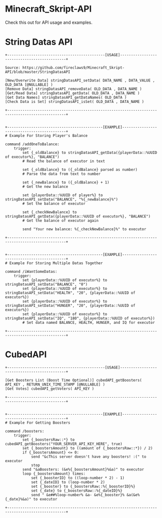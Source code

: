 # Minecraft_Skript-API
Check this out for API usage and examples.

# String Datas API
	+---------------------------------------------[USAGE]---------------------------------------------+

	Source: https://github.com/fireclaws9/Minecraft_Skript-API/blob/master/StringDatasAPI
	
	[New/Overwrite Data] stringDatasAPI_setData( DATA_NAME , DATA_VALUE , OLD_DATA [@NULLABLE] )
	[Remove Data] stringDatasAPI_removeData( OLD_DATA , DATA_NAME )
	[Get/Read Data] stringDatasAPI_getData( OLD_DATA , DATA_NAME )
	[Get Data Names] stringDatasAPI_getDataNames( OLD_DATA )
	[Check Data is Set] stringDatasAPI_isSet( OLD_DATA , DATA_NAME )
	
	+-------------------------------------------------------------------------------------------------+
	
	
	+--------------------------------------------[EXAMPLE]--------------------------------------------+
	# Example For Storing Player's Balance
	
	command /addOneToBalance:
		trigger:
			set {_oldBalance} to stringDatasAPI_getData({playerData::%UUID of executor%}, "BALANCE")
			# Read the balance of executor in text

			set {_oldBalance} to ({_oldBalance} parsed as number)
			# Parse the data from text to number

			set {_newBalance} to ({_oldBalance} + 1)
			# Get the new balance

			set {playerData::%UUID of player%} to stringDatasAPI_setData("BALANCE", "%{_newBalance}%")
			# Set the balance of executor

			set {_checkNewBalance} to stringDatasAPI_getData({playerData::%UUID of executor%}, "BALANCE")
			# Get the balance of executor again

			send "Your new balance: %{_checkNewBalance}%" to executor

	+-------------------------------------------------------------------------------------------------+


	+--------------------------------------------[EXAMPLE]--------------------------------------------+
	# Example For Storing Multiple Datas Together
	
	command /iWantSomeDatas:
		trigger:
			set {playerData::%UUID of executor%} to stringDatasAPI_setData("BALANCE", "0")
			set {playerData::%UUID of executor%} to stringDatasAPI_setData("HEALTH", "20", {playerData::%UUID of executor%})
			set {playerData::%UUID of executor%} to stringDatasAPI_setData("HUNGER", "20", {playerData::%UUID of executor%})
			set {playerData::%UUID of executor%} to stringDatasAPI_setData("IQ", "180", {playerData::%UUID of executor%})
			# Set data named BALANCE, HEALTH, HUNGER, and IQ for executor

	+-------------------------------------------------------------------------------------------------+
# CubedAPI
	+---------------------------------------------[USAGE]---------------------------------------------+

	[Get Boosters List (Boost Time Optional)] cubedAPI_getBoosters( API_KEY , RETURN_UNIX_TIME_STAMP [@NULLABLE] )
	[Get Votes] cubedAPI_getVoters( API_KEY )
	
	+-------------------------------------------------------------------------------------------------+
	
	
	+--------------------------------------------[EXAMPLE]--------------------------------------------+
	# Example For Getting Boosters
	
	command /boosters:
		trigger:
			set {_boostersRaw::*} to cubedAPI_getBoosters("YOUR_SERVER_API_KEY_HERE", true)
			set {_boostersAmount} to ((amount of {_boostersRaw::*}) / 2)
			if {_boostersAmount} <= 0:
				send "&cThis server doesn't have any boosters! :(" to executor
				stop
			send "&aBoosters: (&e%{_boostersAmount}%&a)" to executor
			loop {_boostersAmount} times:
				set {_boosterID} to ((loop-number * 2) - 1)
				set {_dateID} to (loop-number * 2)
				set {_booster} to {_boostersRaw::%{_boosterID}%}
				set {_date} to {_boostersRaw::%{_dateID}%}
				send " &e##%loop-number% &a- &e%{_booster}% &a(&e%{_date}%&a)" to executor

	+-------------------------------------------------------------------------------------------------+
